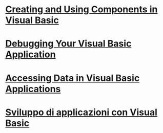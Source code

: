 # [Creating and Using Components in Visual Basic](creating-and-using-components.md)
# [Debugging Your Visual Basic Application](debugging.md)
# [Accessing Data in Visual Basic Applications](accessing-data.md)
# [Sviluppo di applicazioni con Visual Basic](index.md)
